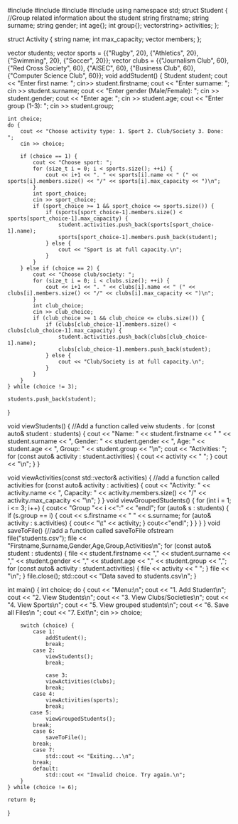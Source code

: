#include <iostream>
#include <vector>
#include <string>
#include <fstream>
using namespace std;
struct Student { //Group related information about the student
    string firstname;
    string surname;
    string gender;
    int age{};
    int group{};
    vectorstring> activities;
};

struct Activity {
    string name;
    int max_capacity;
    vector<Student> members;
};

vector<Student> students;
vector<Activity> sports = {{"Rugby", 20}, {"Athletics", 20}, {"Swimming", 20}, {"Soccer", 20}};
vector<Activity> clubs = {{"Journalism Club", 60}, {"Red Cross Society", 60}, {"AISEC", 60}, {"Business Club", 60}, {"Computer Science Club", 60}};
void addStudent() {
    Student student;
    cout << "Enter first name: ";
    cin>> student.firstname;
    cout << "Enter surname: ";
    cin >> student.surname;
    cout << "Enter gender (Male/Female): ";
    cin >> student.gender;
    cout << "Enter age: ";
    cin >> student.age;
    cout << "Enter group (1-3): ";
    cin >> student.group;

    int choice;
    do {
        cout << "Choose activity type: 1. Sport 2. Club/Society 3. Done: ";
        cin >> choice;

        if (choice == 1) {
            cout << "Choose sport: ";
            for (size_t i = 0; i < sports.size(); ++i) {
                cout << i+1 << ". " << sports[i].name << " (" << sports[i].members.size() << "/" << sports[i].max_capacity << ")\n";
            }
            int sport_choice;
            cin >> sport_choice;
            if (sport_choice >= 1 && sport_choice <= sports.size()) {
                if (sports[sport_choice-1].members.size() < sports[sport_choice-1].max_capacity) {
                    student.activities.push_back(sports[sport_choice-1].name);
                    sports[sport_choice-1].members.push_back(student);
                } else {
                    cout << "Sport is at full capacity.\n";
                }
            }
        } else if (choice == 2) {
            cout << "Choose club/society: ";
            for (size_t i = 0; i < clubs.size(); ++i) {
                cout << i+1 << ". " << clubs[i].name << " (" << clubs[i].members.size() << "/" << clubs[i].max_capacity << ")\n";
            }
            int club_choice;
            cin >> club_choice;
            if (club_choice >= 1 && club_choice <= clubs.size()) {
                if (clubs[club_choice-1].members.size() < clubs[club_choice-1].max_capacity) {
                    student.activities.push_back(clubs[club_choice-1].name);
                    clubs[club_choice-1].members.push_back(student);
                } else {
                    cout << "Club/Society is at full capacity.\n";
                }
            }
        }
    } while (choice != 3);

    students.push_back(student);
}
    

void viewStudents() { //Add a function called veiw students .
    for (const auto& student : students) {
        cout << "Name: " << student.firstname << " " << student.surname << ", Gender: " << student.gender << ", Age: " << student.age << ", Group: " << student.group << "\n";
        cout << "Activities: ";
        for (const auto& activity : student.activities) {
            cout << activity << " ";
        }
        cout << "\n";
    }
}

void viewActivities(const std::vector<Activity>& activities) { //add a function called activities
    for (const auto& activity : activities) {
        cout << "Activity: " << activity.name << ", Capacity: " << activity.members.size() << "/" << activity.max_capacity << "\n";
    }
}
void viewGroupedStudents() {
    for (int i = 1; i <= 3; i++) {
        cout<< "Group "<< i <<":" << "endl";
        for (auto& s : students) {
            if (s.group == i) {
                cout << s.firstname << " " << s.surname;
                for (auto& activity : s.activities) {
                    cout<< "\t" << activity;
                }
                cout<<"endl";
            }
        }
    }
}
void saveToFile() {//add a function called saveToFile
        ofstream file("students.csv");
    file << "Firstname,Surname,Gender,Age,Group,Activities\n";
    for (const auto& student : students) {
        file << student.firstname << "," << student.surname << "," << student.gender << "," << student.age << "," << student.group << ",";
        for (const auto& activity : student.activities) {
            file << activity << " ";
        }
        file << "\n";
    }
    file.close();
    std::cout << "Data saved to students.csv\n";
}

int main() {
    int choice;
    do {
        cout << "Menu:\n";
        cout << "1. Add Student\n";
        cout << "2. View Students\n";
        cout << "3. View Clubs/Societies\n";
        cout << "4. View Sports\n";
        cout << "5. View grouped students\n";
        cout << "6. Save all Files\n ";
        cout << "7. Exit\n";
        cin >> choice;

        switch (choice) {
            case 1:
                addStudent();
                break;
            case 2:
                viewStudents();
                break;
            
                case 3:
                viewActivities(clubs);
                break;
            case 4:
                viewActivities(sports);
                break;
           case 5:
                viewGroupedStudents();
            break;
            case 6:
                saveToFile();
            break;
            case 7:
                std::cout << "Exiting...\n";
            break;
            default:
                std::cout << "Invalid choice. Try again.\n";
        }
    } while (choice != 6);

    return 0;
}
